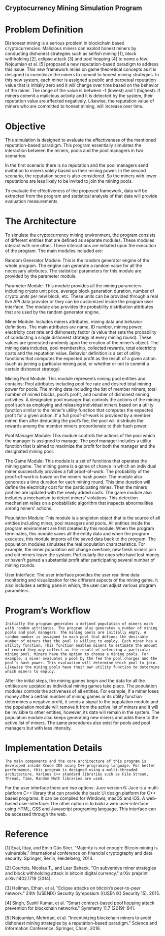 ## Cryptocurrency Mining Simulation Program


# Problem Definition

Dishonest mining is a serious problem in blockchain based cryptocurrencies. Malicious miners can exploit honest miners by conducting dishonest strategies such as selfish mining [1], block withholding [2], eclipse attack [3] and pool hopping [4] to name a few. 
Nojoumian et al. [5] proposed a new reputation-based paradigm to address this issue. This new framework relies on game theoretical concepts as it is designed to incentivize the miners to commit to honest mining strategies. In this new system, each miner is assigned a public and perpetual reputation value that is initially zero and it will change over time based on the behavior of the miner. The range of the value is between -1 (lowest) and 1 (highest). If miners commit a malicious activity and it is detected by the system, their reputation value are affected negatively. Likewise, the reputation value of miners who are committed to honest mining, will increase over time.


# Objective

This simulation is designed to evaluate the effectiveness of the mentioned reputation-based paradigm. This program essentially simulates the interaction between the miners, pools and the pool managers in two scenarios:

In the first scenario there is no reputation and the pool managers send invitation to miners solely based on their mining power. 
In the second scenario, the reputation score is also considered. So the miners with   lower reputations are less likely to be invited to join the mining pools.

To evaluate the effectiveness of the proposed framework, data will be extracted from the program and statistical analysis of that data will provide evaluation measurements.


# The Architecture

To simulate the cryptocurrency mining environment, the program consists of different entities that are defined as separate modules. These modules interact with one other. These interactions are initiated upon the execution of the program. The main modules included are:

Random Generator Module: This is the random generator engine of the whole program. The engine can generate a random value for all the necessary attributes. The statistical parameters for this module are provided by the parameter module.

Parameter Module: This module provides all the mining parameters including crypto unit price, average block generation duration, number of crypto units per new block, etc. These units can be provided through a real live API data provider or they can be customized inside the program user interface. The module also provides the probability distribution attributes that are used by the random generator engine.

Miner Module: Includes miners attributes, mining data and behavior definitions. The main attributes are name, ID number, mining power, electricity cost rate and dishonesty factor (a value that sets the probability of conducting a single dishonest strategy at every mining round). These values are generated randomly upon the creation of the miner’s object. The mining data includes, pool membership, collected rewards, total electricity costs and the reputation value. Behavior definition is a set of utility functions that computes the expected profit as the result of a given action. (such as joining a particular mining pool, or whether or not to commit a certain dishonest strategy)

Mining Pool Module: This module represents mining pool entities and contains:
Pool attributes including pool fee rate and desired total mining power for pools. 
The mining data including the list of member miners, total number of mined blocks, pool’s profit, and number of dishonest mining activities.
A designated pool manager that controls the actions of the mining pool such as employing and releasing individual miners based on a utility function similar to the miner’s utility function that computes the expected profit for a given action.
If a full proof-of-work is provided by a member miner, then after deducting the pool’s fee, the pool will distribute the rewards among the member miners proportionate to their hash power.

Pool Manager Module: This module controls the actions of the pool which the manager is assigned to manage. The pool manager includes a utility function that is aimed to maximize the profit for both the manager and the designated mining pool.

The Game Module: This module is a set of functions that operates the mining game. The mining game is a game of chance in which an individual miner successfully provides a full proof-of-work. The probability of the proof-of-work is based on the miners hash power. The module also generates a time duration for each mining round. This time duration will define the electricity cost for the participating mines. Then the miners profiles are updated with the newly added costs. The game module also includes a mechanism to detect miners’ violations. This detection mechanism relies on a probabilistic algorithm that inspects abnormalities among miners’ actions.

Population Module: This module is a singleton object that is the source of all entities including miner, pool managers and pools. All entities inside the program environment are first created by this module. When the program terminates, this module saves all the entity data and when the program executes, this module imports all the saved data back to the program. The population modules simulates the real population characteristics. For example, the miner population will change overtime, new fresh miners join and old miners leave the system. Particularly the ones who have lost money or haven’t gained a substantial profit after participating several number of mining rounds.

User Interface: The user interface provides the user real time data monitoring and visualization for the different aspects of the mining game. It also includes a setting pane in which, the user can adjust various program parameters.


# Program’s Workflow

	Initially the program generates a defined population of miners each with random attributes. The program also generates a number of mining pools and pool managers. The mining pools are initially empty. A random number is assigned to each pool that defines the desirable number of miners that the pool is willing to employ. Each miner has a utility function. This function enables miners to estimate the amount of reward they may collect as the result of selecting a particular mining pool. Miners have the option to choose a mining pools. For example, a miner evaluates a pool by the fee the pool charges and the pool’s hash power. This evaluation will determine which pool to join. Likewise the mining pools have their own utility function to determine which miners to employ.
After the initial steps, the mining games begin and the data for all the entities are updated as individual mining games take place. The population modules controls the activeness of all entities. For example, if a miner loses money after a certain number of mining games or its utility function determines a negative profit, it sends a signal to the population module and the population module will remove it from the active list of miners and it will be invisible to other entities, however, its data will remain in the system. The population module also keeps generating new miners and adds them to the active list of miners. The same procedures also exist for pools and pool managers but with less intensity.


# Implementation Details

	The main components and the core architecture of this program is developed inside Xcode IDE using C++ programing language. For better performance, this program is designed using a multi-threaded architecture. Various C++ standard libraries such as File Stream, Thread, Time, Random Math libraries are used.
For the user interface there are two options:
Juce version 6: Juce is a multi-platform C++ library that can provide the basic UI design platform for C++ based programs. It can be compiled for Windows, macOS and iOS. 
A web-based user-interface: The other option is to build a web user-interface using HTML, CSS and Javascript programing language. This interface can be accessed through the web.

# Reference

[1] Eyal, Ittay, and Emin Gün Sirer. "Majority is not enough: Bitcoin mining is vulnerable." International conference on financial cryptography and data security. Springer, Berlin, Heidelberg, 2014.

[2] Courtois, Nicolas T., and Lear Bahack. "On subversive miner strategies and block withholding attack in bitcoin digital currency." arXiv preprint arXiv:1402.1718 (2014).

[3] Heilman, Ethan, et al. "Eclipse attacks on bitcoin’s peer-to-peer network." 24th {USENIX} Security Symposium ({USENIX} Security 15). 2015.

[4] Singh, Sushil Kumar, et al. "Smart contract-based pool hopping attack prevention for blockchain networks." Symmetry 11.7 (2019): 941.

[5] Nojoumian, Mehrdad, et al. "Incentivizing blockchain miners to avoid dishonest mining strategies by a reputation-based paradigm." Science and Information Conference. Springer, Cham, 2018.
